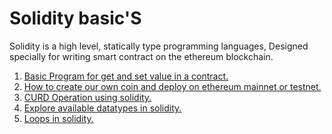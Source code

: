 # Solidity basic'S

Solidity is a high level, statically type programming languages, Designed specially for writing smart contract on the ethereum blockchain.

1. <a href="./helloworld.sol" >Basic Program for get and set value in a contract.</a>
2. <a href="./MyCoin.sol" >How to create our own coin and deploy on ethereum mainnet or testnet.</a>
3. <a href="./CURD.sol" >CURD Operation using solidity.</a>
4. <a href="./datatypes.sol" >Explore available datatypes in solidity.</a>
5. <a href="./loops.sol" >Loops in solidity.</a>

